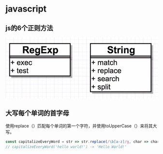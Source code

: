 # javascript

## js的6个正则方法
![js的6个正则方法](./img/js-reg.png)

## 大写每个单词的首字母

使用replace（）匹配每个单词的第一个字符，并使用toUpperCase（）来将其大写。

```js
const capitalizeEveryWord = str => str.replace(/\b[a-z]/g, char => char.toUpperCase());
// capitalizeEveryWord('hello world!') -> 'Hello World!'
```

